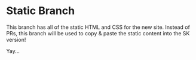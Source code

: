 # Static Branch
This branch has all of the static HTML and CSS for the new site.
Instead of PRs, this branch will be used to copy & paste the static content into the SK version!

Yay...